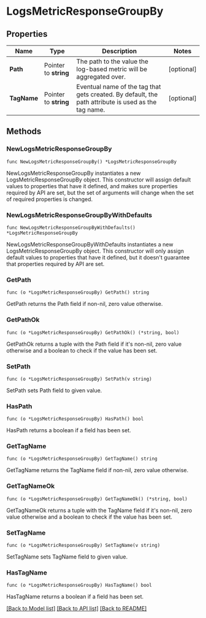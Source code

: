 # LogsMetricResponseGroupBy

## Properties

Name | Type | Description | Notes
---- | ---- | ----------- | ------
**Path** | Pointer to **string** | The path to the value the log-based metric will be aggregated over. | [optional] 
**TagName** | Pointer to **string** | Eventual name of the tag that gets created. By default, the path attribute is used as the tag name. | [optional] 

## Methods

### NewLogsMetricResponseGroupBy

`func NewLogsMetricResponseGroupBy() *LogsMetricResponseGroupBy`

NewLogsMetricResponseGroupBy instantiates a new LogsMetricResponseGroupBy object.
This constructor will assign default values to properties that have it defined,
and makes sure properties required by API are set, but the set of arguments
will change when the set of required properties is changed.

### NewLogsMetricResponseGroupByWithDefaults

`func NewLogsMetricResponseGroupByWithDefaults() *LogsMetricResponseGroupBy`

NewLogsMetricResponseGroupByWithDefaults instantiates a new LogsMetricResponseGroupBy object.
This constructor will only assign default values to properties that have it defined,
but it doesn't guarantee that properties required by API are set.

### GetPath

`func (o *LogsMetricResponseGroupBy) GetPath() string`

GetPath returns the Path field if non-nil, zero value otherwise.

### GetPathOk

`func (o *LogsMetricResponseGroupBy) GetPathOk() (*string, bool)`

GetPathOk returns a tuple with the Path field if it's non-nil, zero value otherwise
and a boolean to check if the value has been set.

### SetPath

`func (o *LogsMetricResponseGroupBy) SetPath(v string)`

SetPath sets Path field to given value.

### HasPath

`func (o *LogsMetricResponseGroupBy) HasPath() bool`

HasPath returns a boolean if a field has been set.

### GetTagName

`func (o *LogsMetricResponseGroupBy) GetTagName() string`

GetTagName returns the TagName field if non-nil, zero value otherwise.

### GetTagNameOk

`func (o *LogsMetricResponseGroupBy) GetTagNameOk() (*string, bool)`

GetTagNameOk returns a tuple with the TagName field if it's non-nil, zero value otherwise
and a boolean to check if the value has been set.

### SetTagName

`func (o *LogsMetricResponseGroupBy) SetTagName(v string)`

SetTagName sets TagName field to given value.

### HasTagName

`func (o *LogsMetricResponseGroupBy) HasTagName() bool`

HasTagName returns a boolean if a field has been set.


[[Back to Model list]](../README.md#documentation-for-models) [[Back to API list]](../README.md#documentation-for-api-endpoints) [[Back to README]](../README.md)


